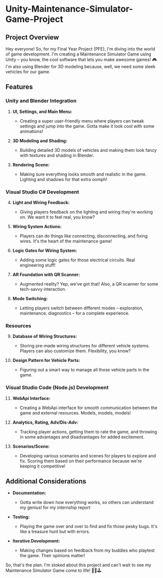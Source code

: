 # Unity-Maintenance-Simulator-Game-Project

## Project Overview

Hey everyone! So, for my Final Year Project (PFE), I'm diving into the world of game development. I'm creating a Maintenance Simulator Game using Unity – you know, the cool software that lets you make awesome games! 🎮 I'm also using Blender for 3D modeling because, well, we need some sleek vehicles for our game.

## Features

### Unity and Blender Integration

1. **UI, Settings, and Main Menu:**
   - Creating a super user-friendly menu where players can tweak settings and jump into the game. Gotta make it look cool with some animations!

2. **3D Modeling and Shading:**
   - Building detailed 3D models of vehicles and making them look fancy with textures and shading in Blender.

3. **Rendering Scene:**
   - Making sure everything looks smooth and realistic in the game. Lighting and shadows for that extra oomph!

### Visual Studio C# Development

4. **Light and Wiring Feedback:**
   - Giving players feedback on the lighting and wiring they're working on. We want it to feel real, you know?

5. **Wiring System Actions:**
   - Players can do things like connecting, disconnecting, and fixing wires. It's the heart of the maintenance game!

6. **Logic Gates for Wiring System:**
   - Adding some logic gates for those electrical circuits. Real engineering stuff!

7. **AR Foundation with QR Scanner:**
   - Augmented reality? Yep, we've got that! Also, a QR scanner for some tech-savvy interaction.

8. **Mode Switching:**
   - Letting players switch between different modes – exploration, maintenance, diagnostics – for a complete experience.

### Resources

9. **Database of Wiring Structures:**
   - Storing pre-made wiring structures for different vehicle systems. Players can also customize them. Flexibility, you know?

10. **Design Pattern for Vehicle Parts:**
    - Figuring out a smart way to manage all those vehicle parts in the game.

### Visual Studio Code (Node.js) Development

11. **WebApi Interface:**
    - Creating a WebApi interface for smooth communication between the game and external resources. Models, models, models!

12. **Analytics, Rating, Adv/Dis-Adv:**
    - Tracking player actions, getting them to rate the game, and throwing in some advantages and disadvantages for added excitement.

13. **Scenarios/Scene:**
    - Developing various scenarios and scenes for players to explore and fix. Scoring them based on their performance because we're keeping it competitive!

## Additional Considerations

- **Documentation:**
  - Gotta write down how everything works, so others can understand my genius! for my internship report

- **Testing:**
  - Playing the game over and over to find and fix those pesky bugs. It's like a treasure hunt but with errors.

- **Iterative Development:**
  - Making changes based on feedback from my buddies who playtest the game. Their opinions matter!

So, that's the plan. I'm stoked about this project and can't wait to see my Maintenance Simulator Game come to life! 🚗🔧🕹️
